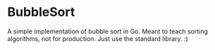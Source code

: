 # BubbleSort

A simple implementation of bubble sort in Go. Meant to teach sorting algorithms, not for production. Just use the standard library. :)